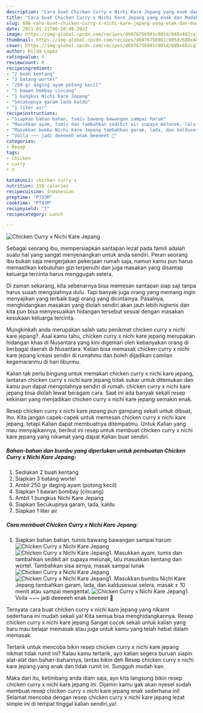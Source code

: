 ```yaml
---
description: "Cara buat Chicken Curry x Nichi Kare Jepang yang enak dan Mudah Dibuat"
title: "Cara buat Chicken Curry x Nichi Kare Jepang yang enak dan Mudah Dibuat"
slug: 606-cara-buat-chicken-curry-x-nichi-kare-jepang-yang-enak-dan-mudah-dibuat
date: 2021-01-21T00:58:49.292Z
image: https://img-global.cpcdn.com/recipes/d6976756901c905d/680x482cq70/chicken-curry-x-nichi-kare-jepang-foto-resep-utama.jpg
thumbnail: https://img-global.cpcdn.com/recipes/d6976756901c905d/680x482cq70/chicken-curry-x-nichi-kare-jepang-foto-resep-utama.jpg
cover: https://img-global.cpcdn.com/recipes/d6976756901c905d/680x482cq70/chicken-curry-x-nichi-kare-jepang-foto-resep-utama.jpg
author: Hilda Lopez
ratingvalue: 4
reviewcount: 8
recipeingredient:
- "2 buah kentang"
- "3 batang wortel"
- "250 gr daging ayam potong kecil"
- "1 bawan bombay cincang"
- "1 bungkus Nichi Kare Jepang"
- "Secukupnya garam lada kaldu"
- "1 liter air"
recipeinstructions:
- "Siapkan bahan bahan, tumis bawang bawangan sampai harum"
- "Masukkan ayam, tumis dan tambahkan sedikit air supaya melunak, lalu masukkan kentang dan wortel. Tambahkan sisa airnya, masak sampai lunak"
- "Masukkan bumbu Nichi Kare Jepang tambahkan garam, lada, dan kaldusesuai selera, masak ± 10 menit atau sampai mengental."
- "Voila ~~~ jadi deeeeeh enak beeeeet 🤤"
categories:
- Resep
tags:
- chicken
- curry
- x

katakunci: chicken curry x 
nutrition: 159 calories
recipecuisine: Indonesian
preptime: "PT33M"
cooktime: "PT43M"
recipeyield: "1"
recipecategory: Lunch

---
```



![Chicken Curry x Nichi Kare Jepang](https://img-global.cpcdn.com/recipes/d6976756901c905d/680x482cq70/chicken-curry-x-nichi-kare-jepang-foto-resep-utama.jpg)

Sebagai seorang ibu, mempersiapkan santapan lezat pada famili adalah suatu hal yang sangat menyenangkan untuk anda sendiri. Peran seorang ibu bukan saja mengerjakan pekerjaan rumah saja, namun kamu pun harus memastikan kebutuhan gizi terpenuhi dan juga masakan yang disantap keluarga tercinta harus menggugah selera.

Di zaman  sekarang, kita sebenarnya bisa memesan santapan siap saji tanpa harus susah mengolahnya dulu. Tapi banyak juga orang yang memang ingin menyajikan yang terbaik bagi orang yang dicintainya. Pasalnya, menghidangkan masakan yang diolah sendiri akan jauh lebih higienis dan kita pun bisa menyesuaikan hidangan tersebut sesuai dengan masakan kesukaan keluarga tercinta. 



Mungkinkah anda merupakan salah satu penikmat chicken curry x nichi kare jepang?. Asal kamu tahu, chicken curry x nichi kare jepang merupakan hidangan khas di Nusantara yang kini digemari oleh kebanyakan orang di berbagai daerah di Nusantara. Kalian bisa memasak chicken curry x nichi kare jepang kreasi sendiri di rumahmu dan boleh dijadikan camilan kegemaranmu di hari liburmu.

Kalian tak perlu bingung untuk memakan chicken curry x nichi kare jepang, lantaran chicken curry x nichi kare jepang tidak sukar untuk ditemukan dan kamu pun dapat mengolahnya sendiri di rumah. chicken curry x nichi kare jepang bisa diolah lewat beragam cara. Saat ini ada banyak sekali resep kekinian yang menjadikan chicken curry x nichi kare jepang semakin enak.

Resep chicken curry x nichi kare jepang pun gampang sekali untuk dibuat, lho. Kita jangan capek-capek untuk memesan chicken curry x nichi kare jepang, tetapi Kalian dapat membuatnya ditempatmu. Untuk Kalian yang mau menyajikannya, berikut ini resep untuk membuat chicken curry x nichi kare jepang yang nikamat yang dapat Kalian buat sendiri.

<!--inarticleads1-->

##### Bahan-bahan dan bumbu yang diperlukan untuk pembuatan Chicken Curry x Nichi Kare Jepang:

1. Sediakan 2 buah kentang
1. Siapkan 3 batang wortel
1. Ambil 250 gr daging ayam (potong kecil)
1. Siapkan 1 bawan bombay (cincang)
1. Ambil 1 bungkus Nichi Kare Jepang
1. Siapkan Secukupnya garam, lada, kaldu
1. Siapkan 1 liter air




<!--inarticleads2-->

##### Cara membuat Chicken Curry x Nichi Kare Jepang:

1. Siapkan bahan bahan, tumis bawang bawangan sampai harum
<img src="https://img-global.cpcdn.com/steps/08c966beca011380/160x128cq70/chicken-curry-x-nichi-kare-jepang-langkah-memasak-1-foto.jpg" alt="Chicken Curry x Nichi Kare Jepang"><img src="https://img-global.cpcdn.com/steps/eed04fbf8ec80165/160x128cq70/chicken-curry-x-nichi-kare-jepang-langkah-memasak-1-foto.jpg" alt="Chicken Curry x Nichi Kare Jepang">1. Masukkan ayam, tumis dan tambahkan sedikit air supaya melunak, lalu masukkan kentang dan wortel. Tambahkan sisa airnya, masak sampai lunak
<img src="https://img-global.cpcdn.com/steps/700712e02af687e5/160x128cq70/chicken-curry-x-nichi-kare-jepang-langkah-memasak-2-foto.jpg" alt="Chicken Curry x Nichi Kare Jepang"><img src="https://img-global.cpcdn.com/steps/f738302e3936c22a/160x128cq70/chicken-curry-x-nichi-kare-jepang-langkah-memasak-2-foto.jpg" alt="Chicken Curry x Nichi Kare Jepang">1. Masukkan bumbu Nichi Kare Jepang tambahkan garam, lada, dan kaldusesuai selera, masak ± 10 menit atau sampai mengental.
<img src="https://img-global.cpcdn.com/steps/594da5f876727790/160x128cq70/chicken-curry-x-nichi-kare-jepang-langkah-memasak-3-foto.jpg" alt="Chicken Curry x Nichi Kare Jepang">1. Voila ~~~ jadi deeeeeh enak beeeeet 🤤




Ternyata cara buat chicken curry x nichi kare jepang yang nikamt sederhana ini mudah sekali ya! Kita semua bisa menghidangkannya. Resep chicken curry x nichi kare jepang Sangat cocok sekali untuk kalian yang baru mau belajar memasak atau juga untuk kamu yang telah hebat dalam memasak.

Tertarik untuk mencoba bikin resep chicken curry x nichi kare jepang nikmat tidak rumit ini? Kalau kamu tertarik, ayo kalian segera buruan siapin alat-alat dan bahan-bahannya, lantas bikin deh Resep chicken curry x nichi kare jepang yang enak dan tidak rumit ini. Sungguh mudah kan. 

Maka dari itu, ketimbang anda diam saja, ayo kita langsung bikin resep chicken curry x nichi kare jepang ini. Dijamin kamu gak akan nyesel sudah membuat resep chicken curry x nichi kare jepang enak sederhana ini! Selamat mencoba dengan resep chicken curry x nichi kare jepang lezat simple ini di tempat tinggal kalian sendiri,ya!.

